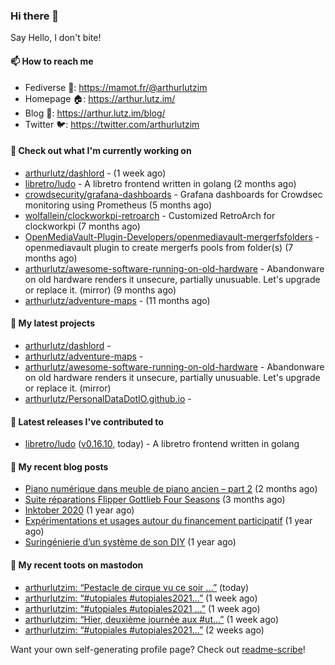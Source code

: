 ### Hi there 👋

Say Hello, I don't bite!

#### 📫 How to reach me

- Fediverse 🐘: https://mamot.fr/@arthurlutzim
- Homepage 🏠: https://arthur.lutz.im/
- Blog 📰: https://arthur.lutz.im/blog/
- Twitter 🐦: https://twitter.com/arthurlutzim

#### 👷 Check out what I'm currently working on

- [arthurlutz/dashlord](https://github.com/arthurlutz/dashlord) -  (1 week ago)
- [libretro/ludo](https://github.com/libretro/ludo) - A libretro frontend written in golang (2 months ago)
- [crowdsecurity/grafana-dashboards](https://github.com/crowdsecurity/grafana-dashboards) - Grafana dashboards for Crowdsec monitoring using Prometheus (5 months ago)
- [wolfallein/clockworkpi-retroarch](https://github.com/wolfallein/clockworkpi-retroarch) - Customized RetroArch for clockworkpi (7 months ago)
- [OpenMediaVault-Plugin-Developers/openmediavault-mergerfsfolders](https://github.com/OpenMediaVault-Plugin-Developers/openmediavault-mergerfsfolders) - openmediavault plugin to create mergerfs pools from folder(s) (7 months ago)
- [arthurlutz/awesome-software-running-on-old-hardware](https://github.com/arthurlutz/awesome-software-running-on-old-hardware) - Abandonware on old hardware renders it unsecure, partially unusuable. Let&#39;s upgrade or replace it. (mirror) (9 months ago)
- [arthurlutz/adventure-maps](https://github.com/arthurlutz/adventure-maps) -  (11 months ago)

#### 🌱 My latest projects

- [arthurlutz/dashlord](https://github.com/arthurlutz/dashlord) - 
- [arthurlutz/adventure-maps](https://github.com/arthurlutz/adventure-maps) - 
- [arthurlutz/awesome-software-running-on-old-hardware](https://github.com/arthurlutz/awesome-software-running-on-old-hardware) - Abandonware on old hardware renders it unsecure, partially unusuable. Let&#39;s upgrade or replace it. (mirror)
- [arthurlutz/PersonalDataDotIO.github.io](https://github.com/arthurlutz/PersonalDataDotIO.github.io) - 

#### 🔭 Latest releases I've contributed to

- [libretro/ludo](https://github.com/libretro/ludo) ([v0.16.10](https://github.com/libretro/ludo/releases/tag/v0.16.10), today) - A libretro frontend written in golang

#### 📜 My recent blog posts

- [Piano numérique dans meuble de piano ancien – part 2](https://arthur.lutz.im/blog/2021/08/16/piano-numerique-dans-meuble-de-piano-ancien-part-2/) (2 months ago)
- [Suite réparations Flipper Gottlieb Four Seasons](https://arthur.lutz.im/blog/2021/07/19/suite-reparations-flipper-gottlieb-four-seasons/) (3 months ago)
- [Inktober 2020](https://arthur.lutz.im/blog/2020/11/09/inktober-2020/) (1 year ago)
- [Expérimentations et usages autour du financement participatif](https://arthur.lutz.im/blog/2020/09/21/experimentations-et-usages-autour-du-financement-participatif/) (1 year ago)
- [Suringénierie d’un système de son DIY](https://arthur.lutz.im/blog/2020/06/01/suringenierie-dun-systeme-de-son-diy/) (1 year ago)

#### 🐘 My recent toots on mastodon

- [arthurlutzim: “Pestacle de cirque vu ce soir …”](https://mamot.fr/@arthurlutzim/107266539728156810) (today)
- [arthurlutzim: “#utopiales #utopiales2021…”](https://mamot.fr/@arthurlutzim/107204059384545444) (1 week ago)
- [arthurlutzim: “#utopiales #utopiales2021 …”](https://mamot.fr/@arthurlutzim/107197786513959198) (1 week ago)
- [arthurlutzim: “Hier, deuxième journée aux #ut…”](https://mamot.fr/@arthurlutzim/107195027625729448) (1 week ago)
- [arthurlutzim: “#utopiales #utopiales2021…”](https://mamot.fr/@arthurlutzim/107185858144731214) (2 weeks ago)

Want your own self-generating profile page? Check out [readme-scribe](https://github.com/muesli/readme-scribe)!
